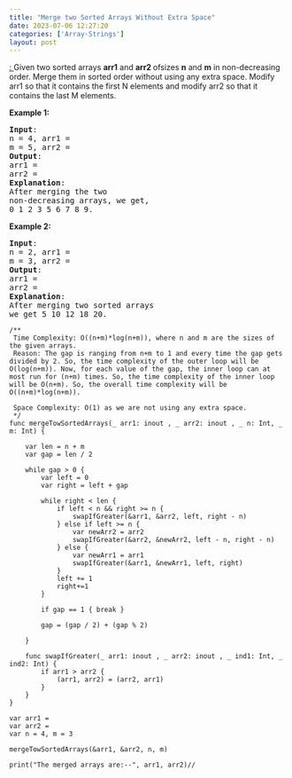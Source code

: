 ```yaml
---
title: "Merge two Sorted Arrays Without Extra Space"
date: 2023-07-06 12:27:20
categories: ['Array-Strings']
layout: post
---
```


<!-- wp:paragraph -->
<a href="https://practice.geeksforgeeks.org/problems/merge-two-sorted-arrays-1587115620/1?company=Synopsys&company=Synopsys&page=1&query=companySynopsyspage1companySynopsys&utm_source=youtube&utm_medium=collab_striver_ytdescription&utm_campaign=merge-two-sorted-arrays" target="_blank" rel="noopener" title="">: </a>Given two sorted arrays <strong>arr1</strong> and <strong>arr2 </strong>ofsizes <strong>n</strong> and <strong>m</strong> in non-decreasing order. Merge them in sorted order without using any extra space. Modify arr1 so that it contains the first N elements and modify arr2 so that it contains the last M elements.<br>


<!-- /wp:paragraph -->

<!-- wp:paragraph -->
<strong>Example 1:</strong>


<!-- /wp:paragraph -->

<!-- wp:preformatted -->
<pre class="wp-block-preformatted"><strong>Input</strong>: 
n = 4, arr1 =  
m = 5, arr2 = 
<strong>Output</strong>: 
arr1 = 
arr2 = 
<strong>Explanation</strong>:
After merging the two 
non-decreasing arrays, we get, 
0 1 2 3 5 6 7 8 9.</pre>
<!-- /wp:preformatted -->

<!-- wp:paragraph -->
<strong>Example 2:</strong>


<!-- /wp:paragraph -->

<!-- wp:preformatted -->
<pre class="wp-block-preformatted"><strong>Input</strong>: 
n = 2, arr1 =  
m = 3, arr2 = 
<strong>Output</strong>: 
arr1 = 
arr2 = 
<strong>Explanation</strong>:
After merging two sorted arrays 
we get 5 10 12 18 20.</pre>
<!-- /wp:preformatted -->

<!-- wp:code -->
<pre class="wp-block-code"><code lang="swift" class="language-swift">/**
 Time Complexity: O((n+m)*log(n+m)), where n and m are the sizes of the given arrays.
 Reason: The gap is ranging from n+m to 1 and every time the gap gets divided by 2. So, the time complexity of the outer loop will be O(log(n+m)). Now, for each value of the gap, the inner loop can at most run for (n+m) times. So, the time complexity of the inner loop will be O(n+m). So, the overall time complexity will be O((n+m)*log(n+m)).

 Space Complexity: O(1) as we are not using any extra space.
 */
func mergeTowSortedArrays(_ arr1: inout , _ arr2: inout , _ n: Int, _ m: Int) {
    
    var len = n + m
    var gap = len / 2
    
    while gap > 0 {
        var left = 0
        var right = left + gap
        
        while right < len {
            if left < n && right >= n {
                swapIfGreater(&arr1, &arr2, left, right - n)
            } else if left >= n {
                var newArr2 = arr2
                swapIfGreater(&arr2, &newArr2, left - n, right - n)
            } else {
                var newArr1 = arr1
                swapIfGreater(&arr1, &newArr1, left, right)
            }
            left += 1
            right+=1
        }
        
        if gap == 1 { break }
        
        gap = (gap / 2) + (gap % 2)

    }
    
    func swapIfGreater(_ arr1: inout , _ arr2: inout , _ ind1: Int, _ ind2: Int) {
        if arr1 > arr2 {
            (arr1, arr2) = (arr2, arr1)
        }
    }
}

var arr1 = 
var arr2 = 
var n = 4, m = 3

mergeTowSortedArrays(&arr1, &arr2, n, m)

print("The merged arrays are:--", arr1, arr2)//  </code></pre>
<!-- /wp:code -->